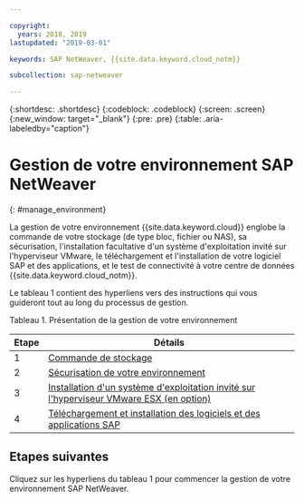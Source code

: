 ```yaml
---

copyright:
  years: 2018, 2019
lastupdated: "2019-03-01"

keywords: SAP NetWeaver, {{site.data.keyword.cloud_notm}}

subcollection: sap-netweaver

---
```


{:shortdesc: .shortdesc}
{:codeblock: .codeblock}
{:screen: .screen}
{:new_window: target="_blank"}
{:pre: .pre}
{:table: .aria-labeledby="caption"}

# Gestion de votre environnement SAP NetWeaver
{: #manage_environment}

La gestion de votre environnement {{site.data.keyword.cloud}} englobe la commande de votre stockage (de type bloc, fichier ou NAS), sa sécurisation, l'installation facultative d'un système d'exploitation invité sur l'hyperviseur VMware, le téléchargement et l'installation de votre logiciel SAP et des applications, et le test de connectivité à votre centre de données {{site.data.keyword.cloud_notm}}.

Le tableau 1 contient des hyperliens vers des instructions qui vous guideront tout au long du processus de gestion.

Tableau 1. Présentation de la gestion de votre environnement

| Etape | Détails |
| --- | --- |
| 1 | [Commande de stockage](/docs/infrastructure/sap-netweaver?topic=sap-netweaver-order_storage#order_storage) |
| 2 | [Sécurisation de votre environnement](/docs/infrastructure/sap-netweaver?topic=sap-netweaver-secure_environment#secure_environment) |
| 3 | [Installation d'un système d'exploitation invité sur l'hyperviseur VMware ESX (en option)](/docs/infrastructure/sap-netweaver?topic=sap-netweaver-install_guest_os#install_guest_os) |
| 4 | [Téléchargement et installation des logiciels et des applications SAP](/docs/infrastructure/sap-netweaver?topic=sap-netweaver-install_sap#install_sap) |

## Etapes suivantes

Cliquez sur les hyperliens du tableau 1 pour commencer la gestion de votre environnement SAP NetWeaver.
